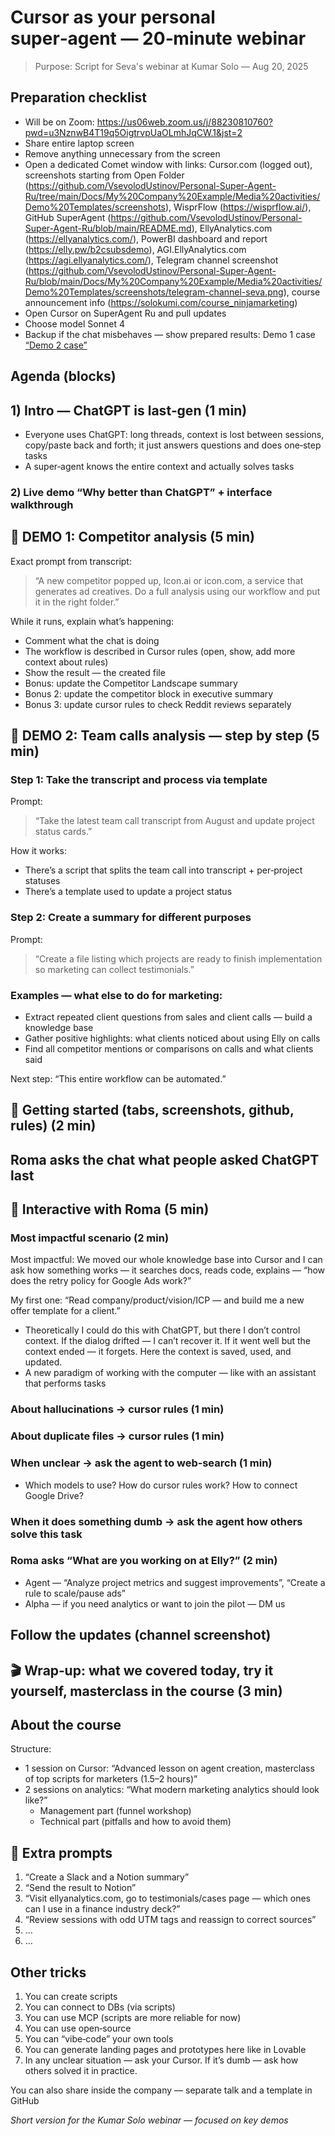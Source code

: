 # Cursor as your personal super‑agent — 20‑minute webinar

> Purpose: Script for Seva's webinar at Kumar Solo — Aug 20, 2025

## Preparation checklist

- Will be on Zoom: https://us06web.zoom.us/j/88230810760?pwd=u3NznwB4T19q5OigtrvpUaOLmhJqCW.1&jst=2
- Share entire laptop screen
- Remove anything unnecessary from the screen
- Open a dedicated Comet window with links: Cursor.com (logged out), screenshots starting from Open Folder (https://github.com/VsevolodUstinov/Personal-Super-Agent-Ru/tree/main/Docs/My%20Company%20Example/Media%20activities/Demo%20Templates/screenshots), WisprFlow (https://wisprflow.ai/), GitHub SuperAgent (https://github.com/VsevolodUstinov/Personal-Super-Agent-Ru/blob/main/README.md), EllyAnalytics.com (https://ellyanalytics.com/), PowerBI dashboard and report (https://elly.pw/b2csubsdemo), AGI.EllyAnalytics.com (https://agi.ellyanalytics.com/), Telegram channel screenshot (https://github.com/VsevolodUstinov/Personal-Super-Agent-Ru/blob/main/Docs/My%20Company%20Example/Media%20activities/Demo%20Templates/screenshots/telegram-channel-seva.png), course announcement info (https://solokumi.com/course_ninjamarketing)
- Open Cursor on SuperAgent Ru and pull updates
- Choose model Sonnet 4
- Backup if the chat misbehaves — show prepared results: Demo 1 case [“Demo 2 case”](https://github.com/VsevolodUstinov/Personal-Super-Agent-Ru/blob/main/Docs/My%20Company%20Example/Media%20activities/Demo%20Templates/Marketing%20Assets/AI-Projects-Review-Analysis.md)

## Agenda (blocks)

## 1) Intro — ChatGPT is last‑gen (1 min)

- Everyone uses ChatGPT: long threads, context is lost between sessions, copy/paste back and forth; it just answers questions and does one‑step tasks
- A super‑agent knows the entire context and actually solves tasks

### 2) Live demo “Why better than ChatGPT” + interface walkthrough

## 🎯 DEMO 1: Competitor analysis (5 min)

Exact prompt from transcript:

> “A new competitor popped up, Icon.ai or icon.com, a service that generates ad creatives. Do a full analysis using our workflow and put it in the right folder.”

While it runs, explain what’s happening:

- Comment what the chat is doing
- The workflow is described in Cursor rules (open, show, add more context about rules)
- Show the result — the created file
- Bonus: update the Competitor Landscape summary
- Bonus 2: update the competitor block in executive summary
- Bonus 3: update cursor rules to check Reddit reviews separately

## 🎯 DEMO 2: Team calls analysis — step by step (5 min)

### Step 1: Take the transcript and process via template

Prompt:

> “Take the latest team call transcript from August and update project status cards.”

How it works:
- There’s a script that splits the team call into transcript + per‑project statuses
- There’s a template used to update a project status

### Step 2: Create a summary for different purposes

Prompt:

> “Create a file listing which projects are ready to finish implementation so marketing can collect testimonials.”

### Examples — what else to do for marketing:

- Extract repeated client questions from sales and client calls — build a knowledge base
- Gather positive highlights: what clients noticed about using Elly on calls
- Find all competitor mentions or comparisons on calls and what clients said

Next step: “This entire workflow can be automated.”

## 🚀 Getting started (tabs, screenshots, github, rules) (2 min)

## Roma asks the chat what people asked ChatGPT last

## 💬 Interactive with Roma (5 min)

### Most impactful scenario (2 min)

Most impactful: We moved our whole knowledge base into Cursor and I can ask how something works — it searches docs, reads code, explains — “how does the retry policy for Google Ads work?”

My first one: “Read company/product/vision/ICP — and build me a new offer template for a client.”

- Theoretically I could do this with ChatGPT, but there I don’t control context. If the dialog drifted — I can’t recover it. If it went well but the context ended — it forgets. Here the context is saved, used, and updated.
- A new paradigm of working with the computer — like with an assistant that performs tasks

### About hallucinations → cursor rules (1 min)

### About duplicate files → cursor rules (1 min)

### When unclear → ask the agent to web‑search (1 min)

- Which models to use? How do cursor rules work? How to connect Google Drive?

### When it does something dumb → ask the agent how others solve this task

### Roma asks “What are you working on at Elly?” (2 min)

- Agent — “Analyze project metrics and suggest improvements”, “Create a rule to scale/pause ads”
- Alpha — if you need analytics or want to join the pilot — DM us

## Follow the updates (channel screenshot)

## 🎬 Wrap‑up: what we covered today, try it yourself, masterclass in the course (3 min)

## About the course

Structure:

- 1 session on Cursor: “Advanced lesson on agent creation, masterclass of top scripts for marketers (1.5–2 hours)”
- 2 sessions on analytics: “What modern marketing analytics should look like?”
  - Management part (funnel workshop)
  - Technical part (pitfalls and how to avoid them)

## 🎯 Extra prompts

1. “Create a Slack and a Notion summary”
2. “Send the result to Notion”
3. “Visit ellyanalytics.com, go to testimonials/cases page — which ones can I use in a finance industry deck?”
4. “Review sessions with odd UTM tags and reassign to correct sources”
5. …
6. …

## Other tricks

1. You can create scripts
2. You can connect to DBs (via scripts)
3. You can use MCP (scripts are more reliable for now)
4. You can use open‑source
5. You can “vibe‑code” your own tools
6. You can generate landing pages and prototypes here like in Lovable
7. In any unclear situation — ask your Cursor. If it’s dumb — ask how others solved it in practice.

You can also share inside the company — separate talk and a template in GitHub

*Short version for the Kumar Solo webinar — focused on key demos*


